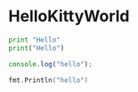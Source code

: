# HelloKittyWorld

```Python
print "Hello"
print("Hello")
```

```JavaScript
console.log("hello");
```

```go
fmt.Println("hello")
```
